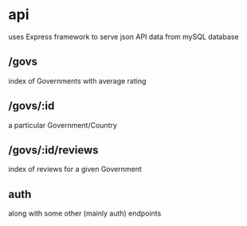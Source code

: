 # api

uses Express framework to serve json API data from mySQL database

## /govs 

index of Governments with average rating 

## /govs/:id

a particular Government/Country

## /govs/:id/reviews

index of reviews for a given Government

## auth 

along with some other (mainly auth) endpoints
